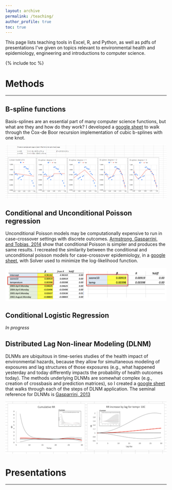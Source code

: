 ```yaml
---
layout: archive
permalink: /teaching/
author_profile: true
toc: true
---
```


This page lists teaching tools in Excel, R, and Python, as well as pdfs of presentations I've given on topics relevant to environmental health and epidemiology, engineering and introductions to computer science.

{% include toc %}
<br>
# Methods
___
## B-spline functions

Basis-splines are an essential part of many computer science functions, but what are they and how do they work? I developed a [google sheet](https://docs.google.com/spreadsheets/d/1E8ozpvn5O1euQtNcaiMLqa-QP4Q_PBpoAX7TgeKYCkU/edit?usp=sharing) to walk through the Cox-de Boor recursion implementation of cubic b-splines with one knot.

[![B-spline functions](/assets/images/Bspline_thumb.PNG)](https://docs.google.com/spreadsheets/d/1E8ozpvn5O1euQtNcaiMLqa-QP4Q_PBpoAX7TgeKYCkU/edit?usp=sharing)

## Conditional and Unconditional Poisson regression

Unconditional Poisson models may be computationally expensive to run in case-crossover settings with discrete outcomes. [Armstrong, Gasparrini, and Tobias, 2014](https://bmcmedresmethodol.biomedcentral.com/articles/10.1186/1471-2288-14-122) show that conditional Poisson is simpler and produces the same results. I recreated the similarity between the conditional and unconditional poisson models for case-crossover epidemiology, in a [google sheet](https://docs.google.com/spreadsheets/d/1eNbHk5S-NEwsu49rO7XXXCVJnmLdLUQRxH3OQ-5HwUU/edit?usp=sharing), with Solver used to minimize the log-likelihood function.

[![Poisson](/assets/images/Poisson.png)](https://docs.google.com/spreadsheets/d/1eNbHk5S-NEwsu49rO7XXXCVJnmLdLUQRxH3OQ-5HwUU/edit?usp=sharing) 

## Conditional Logistic Regression

_In progress_

## Distributed Lag Non-linear Modeling (DLNM)

DLNMs are ubiquitous in time-series studies of the health impact of environmental hazards, because they allow for simultaneous modeling of exposures and lag structures of those exposures (e.g., what happened yesterday and today differently impacts the probability of health outcomes today). The methods underlying DLNMs are somewhat complex (e.g., creation of crossbasis and prediction matrices), so I created a [google sheet](https://docs.google.com/spreadsheets/d/1SP6PTXO6TtaVxoACTi5at0KpCNa9jmGhb6vR4PSiYmg/edit?usp=sharing]) that walks through each of the steps of DLNM application. The seminal reference for DLNMs is [Gasparrini, 2013](https://onlinelibrary.wiley.com/doi/full/10.1002/sim.5963)

[![DLNM](/assets/images/DLNM.png)](https://docs.google.com/spreadsheets/d/1SP6PTXO6TtaVxoACTi5at0KpCNa9jmGhb6vR4PSiYmg/edit?usp=sharing) 

# Presentations
____


